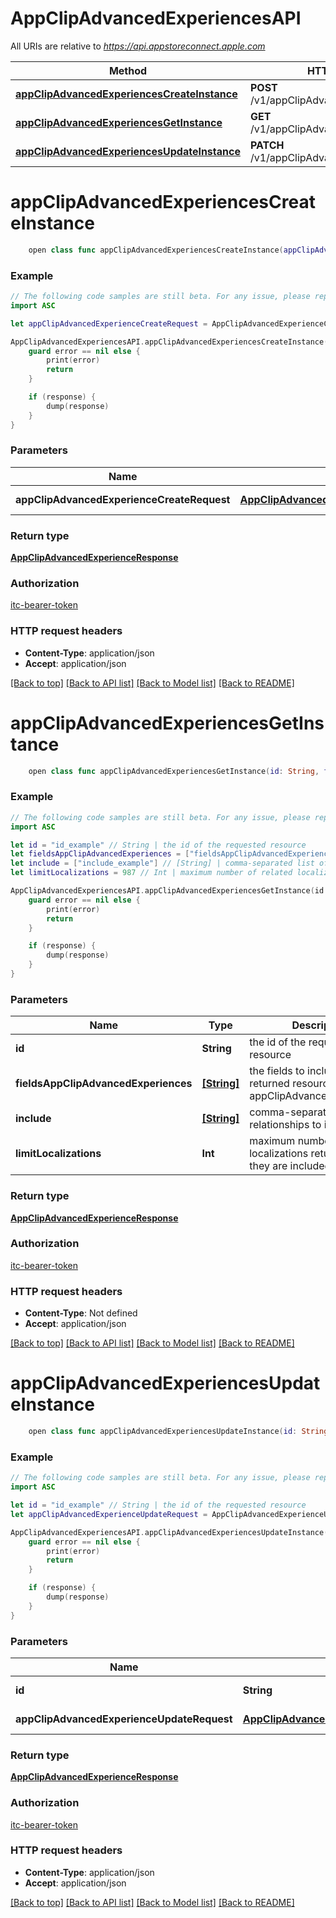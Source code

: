 # AppClipAdvancedExperiencesAPI

All URIs are relative to *https://api.appstoreconnect.apple.com*

Method | HTTP request | Description
------------- | ------------- | -------------
[**appClipAdvancedExperiencesCreateInstance**](AppClipAdvancedExperiencesAPI.md#appclipadvancedexperiencescreateinstance) | **POST** /v1/appClipAdvancedExperiences | 
[**appClipAdvancedExperiencesGetInstance**](AppClipAdvancedExperiencesAPI.md#appclipadvancedexperiencesgetinstance) | **GET** /v1/appClipAdvancedExperiences/{id} | 
[**appClipAdvancedExperiencesUpdateInstance**](AppClipAdvancedExperiencesAPI.md#appclipadvancedexperiencesupdateinstance) | **PATCH** /v1/appClipAdvancedExperiences/{id} | 


# **appClipAdvancedExperiencesCreateInstance**
```swift
    open class func appClipAdvancedExperiencesCreateInstance(appClipAdvancedExperienceCreateRequest: AppClipAdvancedExperienceCreateRequest, completion: @escaping (_ data: AppClipAdvancedExperienceResponse?, _ error: Error?) -> Void)
```



### Example
```swift
// The following code samples are still beta. For any issue, please report via http://github.com/OpenAPITools/openapi-generator/issues/new
import ASC

let appClipAdvancedExperienceCreateRequest = AppClipAdvancedExperienceCreateRequest(data: AppClipAdvancedExperienceCreateRequest_data(type: "type_example", attributes: AppClipAdvancedExperienceCreateRequest_data_attributes(link: "link_example", action: AppClipAction(), isPoweredBy: false, place: AppClipAdvancedExperience_attributes_place(placeId: "placeId_example", names: ["names_example"], mainAddress: AppClipAdvancedExperience_attributes_place_mainAddress(fullAddress: "fullAddress_example", structuredAddress: AppClipAdvancedExperience_attributes_place_mainAddress_structuredAddress(streetAddress: ["streetAddress_example"], floor: "floor_example", neighborhood: "neighborhood_example", locality: "locality_example", stateProvince: "stateProvince_example", postalCode: "postalCode_example", countryCode: "countryCode_example")), displayPoint: AppClipAdvancedExperience_attributes_place_displayPoint(coordinates: AppClipAdvancedExperience_attributes_place_displayPoint_coordinates(latitude: 123, longitude: 123), source: "source_example"), mapAction: "mapAction_example", relationship: "relationship_example", phoneNumber: AppClipAdvancedExperience_attributes_place_phoneNumber(number: "number_example", type: "type_example", intent: "intent_example"), homePage: "homePage_example", categories: ["categories_example"]), businessCategory: "businessCategory_example", defaultLanguage: AppClipAdvancedExperienceLanguage()), relationships: AppClipAdvancedExperienceCreateRequest_data_relationships(appClip: AppClipAdvancedExperienceCreateRequest_data_relationships_appClip(data: AppClipAdvancedExperience_relationships_appClip_data(type: "type_example", id: "id_example")), headerImage: AppClipAdvancedExperienceCreateRequest_data_relationships_headerImage(data: AppClipAdvancedExperience_relationships_headerImage_data(type: "type_example", id: "id_example")), localizations: AppClipAdvancedExperienceCreateRequest_data_relationships_localizations(data: [AppClipAdvancedExperience_relationships_localizations_data_inner(type: "type_example", id: "id_example")]))), included: [AppClipAdvancedExperienceLocalizationInlineCreate(type: "type_example", id: "id_example", attributes: AppClipAdvancedExperienceLocalization_attributes(language: nil, title: "title_example", subtitle: "subtitle_example"))]) // AppClipAdvancedExperienceCreateRequest | AppClipAdvancedExperience representation

AppClipAdvancedExperiencesAPI.appClipAdvancedExperiencesCreateInstance(appClipAdvancedExperienceCreateRequest: appClipAdvancedExperienceCreateRequest) { (response, error) in
    guard error == nil else {
        print(error)
        return
    }

    if (response) {
        dump(response)
    }
}
```

### Parameters

Name | Type | Description  | Notes
------------- | ------------- | ------------- | -------------
 **appClipAdvancedExperienceCreateRequest** | [**AppClipAdvancedExperienceCreateRequest**](AppClipAdvancedExperienceCreateRequest.md) | AppClipAdvancedExperience representation | 

### Return type

[**AppClipAdvancedExperienceResponse**](AppClipAdvancedExperienceResponse.md)

### Authorization

[itc-bearer-token](../README.md#itc-bearer-token)

### HTTP request headers

 - **Content-Type**: application/json
 - **Accept**: application/json

[[Back to top]](#) [[Back to API list]](../README.md#documentation-for-api-endpoints) [[Back to Model list]](../README.md#documentation-for-models) [[Back to README]](../README.md)

# **appClipAdvancedExperiencesGetInstance**
```swift
    open class func appClipAdvancedExperiencesGetInstance(id: String, fieldsAppClipAdvancedExperiences: [FieldsAppClipAdvancedExperiences_appClipAdvancedExperiencesGetInstance]? = nil, include: [Include_appClipAdvancedExperiencesGetInstance]? = nil, limitLocalizations: Int? = nil, completion: @escaping (_ data: AppClipAdvancedExperienceResponse?, _ error: Error?) -> Void)
```



### Example
```swift
// The following code samples are still beta. For any issue, please report via http://github.com/OpenAPITools/openapi-generator/issues/new
import ASC

let id = "id_example" // String | the id of the requested resource
let fieldsAppClipAdvancedExperiences = ["fieldsAppClipAdvancedExperiences_example"] // [String] | the fields to include for returned resources of type appClipAdvancedExperiences (optional)
let include = ["include_example"] // [String] | comma-separated list of relationships to include (optional)
let limitLocalizations = 987 // Int | maximum number of related localizations returned (when they are included) (optional)

AppClipAdvancedExperiencesAPI.appClipAdvancedExperiencesGetInstance(id: id, fieldsAppClipAdvancedExperiences: fieldsAppClipAdvancedExperiences, include: include, limitLocalizations: limitLocalizations) { (response, error) in
    guard error == nil else {
        print(error)
        return
    }

    if (response) {
        dump(response)
    }
}
```

### Parameters

Name | Type | Description  | Notes
------------- | ------------- | ------------- | -------------
 **id** | **String** | the id of the requested resource | 
 **fieldsAppClipAdvancedExperiences** | [**[String]**](String.md) | the fields to include for returned resources of type appClipAdvancedExperiences | [optional] 
 **include** | [**[String]**](String.md) | comma-separated list of relationships to include | [optional] 
 **limitLocalizations** | **Int** | maximum number of related localizations returned (when they are included) | [optional] 

### Return type

[**AppClipAdvancedExperienceResponse**](AppClipAdvancedExperienceResponse.md)

### Authorization

[itc-bearer-token](../README.md#itc-bearer-token)

### HTTP request headers

 - **Content-Type**: Not defined
 - **Accept**: application/json

[[Back to top]](#) [[Back to API list]](../README.md#documentation-for-api-endpoints) [[Back to Model list]](../README.md#documentation-for-models) [[Back to README]](../README.md)

# **appClipAdvancedExperiencesUpdateInstance**
```swift
    open class func appClipAdvancedExperiencesUpdateInstance(id: String, appClipAdvancedExperienceUpdateRequest: AppClipAdvancedExperienceUpdateRequest, completion: @escaping (_ data: AppClipAdvancedExperienceResponse?, _ error: Error?) -> Void)
```



### Example
```swift
// The following code samples are still beta. For any issue, please report via http://github.com/OpenAPITools/openapi-generator/issues/new
import ASC

let id = "id_example" // String | the id of the requested resource
let appClipAdvancedExperienceUpdateRequest = AppClipAdvancedExperienceUpdateRequest(data: AppClipAdvancedExperienceUpdateRequest_data(type: "type_example", id: "id_example", attributes: AppClipAdvancedExperienceUpdateRequest_data_attributes(action: AppClipAction(), isPoweredBy: false, place: AppClipAdvancedExperience_attributes_place(placeId: "placeId_example", names: ["names_example"], mainAddress: AppClipAdvancedExperience_attributes_place_mainAddress(fullAddress: "fullAddress_example", structuredAddress: AppClipAdvancedExperience_attributes_place_mainAddress_structuredAddress(streetAddress: ["streetAddress_example"], floor: "floor_example", neighborhood: "neighborhood_example", locality: "locality_example", stateProvince: "stateProvince_example", postalCode: "postalCode_example", countryCode: "countryCode_example")), displayPoint: AppClipAdvancedExperience_attributes_place_displayPoint(coordinates: AppClipAdvancedExperience_attributes_place_displayPoint_coordinates(latitude: 123, longitude: 123), source: "source_example"), mapAction: "mapAction_example", relationship: "relationship_example", phoneNumber: AppClipAdvancedExperience_attributes_place_phoneNumber(number: "number_example", type: "type_example", intent: "intent_example"), homePage: "homePage_example", categories: ["categories_example"]), businessCategory: "businessCategory_example", defaultLanguage: AppClipAdvancedExperienceLanguage(), removed: false), relationships: AppClipAdvancedExperienceUpdateRequest_data_relationships(appClip: AppClipAdvancedExperienceUpdateRequest_data_relationships_appClip(data: AppClipAdvancedExperience_relationships_appClip_data(type: "type_example", id: "id_example")), headerImage: AppClipAdvancedExperienceUpdateRequest_data_relationships_headerImage(data: AppClipAdvancedExperience_relationships_headerImage_data(type: "type_example", id: "id_example")), localizations: AppClipAdvancedExperienceUpdateRequest_data_relationships_localizations(data: [AppClipAdvancedExperience_relationships_localizations_data_inner(type: "type_example", id: "id_example")]))), included: [AppClipAdvancedExperienceLocalizationInlineCreate(type: "type_example", id: "id_example", attributes: AppClipAdvancedExperienceLocalization_attributes(language: nil, title: "title_example", subtitle: "subtitle_example"))]) // AppClipAdvancedExperienceUpdateRequest | AppClipAdvancedExperience representation

AppClipAdvancedExperiencesAPI.appClipAdvancedExperiencesUpdateInstance(id: id, appClipAdvancedExperienceUpdateRequest: appClipAdvancedExperienceUpdateRequest) { (response, error) in
    guard error == nil else {
        print(error)
        return
    }

    if (response) {
        dump(response)
    }
}
```

### Parameters

Name | Type | Description  | Notes
------------- | ------------- | ------------- | -------------
 **id** | **String** | the id of the requested resource | 
 **appClipAdvancedExperienceUpdateRequest** | [**AppClipAdvancedExperienceUpdateRequest**](AppClipAdvancedExperienceUpdateRequest.md) | AppClipAdvancedExperience representation | 

### Return type

[**AppClipAdvancedExperienceResponse**](AppClipAdvancedExperienceResponse.md)

### Authorization

[itc-bearer-token](../README.md#itc-bearer-token)

### HTTP request headers

 - **Content-Type**: application/json
 - **Accept**: application/json

[[Back to top]](#) [[Back to API list]](../README.md#documentation-for-api-endpoints) [[Back to Model list]](../README.md#documentation-for-models) [[Back to README]](../README.md)

